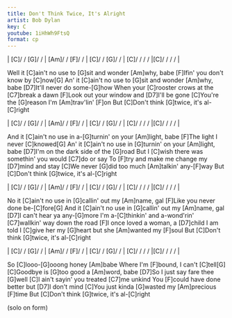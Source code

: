 ```yaml
---
title: Don't Think Twice, It's Alright
artist: Bob Dylan
key: C
youtube: 1iHhWh9FtsQ
format: cp
---
```


| [C]/ / [G]/ / | [Am]/ / [F]/ / | [C]/ / [G]/ / | [C]/ / / / |[C]/ / / / |

Well it [C]ain't no use to [G]sit and wonder [Am]why, babe
[F]Ifin' you don't know by [C]now[G]
An' it [C]ain't no use to [G]sit and wonder [Am]why, babe
[D7]It'll never do some-[G]how
When your [C]rooster crows at the [C7]break a dawn
[F]Look out your window and [D7]I'll be gone
[C]You're the [G]reason I'm [Am]trav'lin' [F]on
But [C]Don't think [G]twice, it's al-[C]right

| [C]/ / [G]/ / | [Am]/ / [F]/ / | [C]/ / [G]/ / | [C]/ / / / |[C]/ / / / |

And it [C]ain't no use in a-[G]turnin' on your [Am]light, babe
[F]The light I never [C]knowed[G]
An' it [C]ain't no use in [G]turnin' on your [Am]light, babe
[D7]I'm on the dark side of the [G]road
But I [C]wish there was somethin' you would [C7]do or say
To [F]try and make me change my [D7]mind and stay
[C]We never [G]did too much [Am]talkin' any-[F]way
But [C]Don't think [G]twice, it's al-[C]right

| [C]/ / [G]/ / | [Am]/ / [F]/ / | [C]/ / [G]/ / | [C]/ / / / |[C]/ / / / |

No it [C]ain't no use in [G]callin' out my [Am]name, gal
[F]Like you never done be-[C]fore[G]
And it [C]ain't no use in [G]callin' out my [Am]name, gal
[D7]I can't hear ya any-[G]more
I'm a-[C]thinkin' and a-wond'rin' [C7]wallkin' way down the road
[F]I once loved a woman, a [D7]child I am told
I [C]give her my [G]heart but she [Am]wanted my [F]soul
But [C]Don't think [G]twice, it's al-[C]right

| [C]/ / [G]/ / | [Am]/ / [F]/ / | [C]/ / [G]/ / | [C]/ / / / |[C]/ / / / |

So [C]looo-[G]ooong honey [Am]babe
Where I'm [F]bound, I can't [C]tell[G]
[C]Goodbye is [G]too good a [Am]word, babe
[D7]So I just say fare thee [G]well
[C]I ain't sayin' you treated [C7]me unkind
You [F]could have done better but [D7]I don't mind
[C]You just kinda [G]wasted my [Am]precious [F]time
But [C]Don't think [G]twice, it's al-[C]right

(solo on form)
